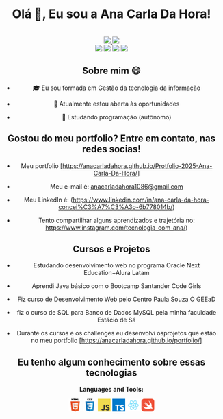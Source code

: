 <h1 align="center">Olá 👋, Eu sou a Ana Carla Da Hora!</h1>
<br>

<div align="center">
  <a href="https://github.com/AnaCarladaHora">
  <img height="180em" src="https://github-readme-stats.vercel.app/api?username=anacarladahora&show_icons=true&theme=white&include_all_commits=true&count_private=true"/>
  <img height="180em" src="https://github-readme-stats.vercel.app/api/top-langs/?username=anacarladahora&layout=compact&langs_count=7&theme=white"/>
</div>

<div align="center">
<div> 
  <a href="https://www.youtube.com/channel/UChix6sYcAoSuWSKWhEdQibw" target="_blank"><img src="https://img.shields.io/badge/YouTube-FF0000?style=for-the-badge&logo=youtube&logoColor=white" target="_blank"></a>
  <a href=https://www.instagram.com/tecnologia_com_ana/" target="_blank"><img src="https://img.shields.io/badge/-Instagram-%23E4405F?style=for-the-badge&logo=instagram&logoColor=white" target="_blank"></a> 
  <a href = "mailto:anacarladahora1086@gmail.com"><img src="https://img.shields.io/badge/-Gmail-%23333?style=for-the-badge&logo=gmail&logoColor=white" target="_blank"></a>
  <a href="https://https://www.linkedin.com/in/ana-carla-da-hora-concei%C3%A7%C3%A3o-6b778014b/" target="_blank"><img src="https://img.shields.io/badge/-LinkedIn-%230077B5?style=for-the-badge&logo=linkedin&logoColor=white" target="_blank"></a> 
</div>


## Sobre mim 😄

- 🎓 Eu sou formada em Gestão da tecnologia da informação

- 🔭 Atualmente estou aberta às oportunidades

- 🤖 Estudando programação (autônomo)


## Gostou do meu portfolio? Entre em contato, nas redes socias!

  - Meu portfolio [https://anacarladahora.github.io/Protfolio-2025-Ana-Carla-Da-Hora/] 

  - Meu e-mail é: anacarladahora1086@gmail.com

  - Meu LinkedIn é: (https://www.linkedin.com/in/ana-carla-da-hora-concei%C3%A7%C3%A3o-6b778014b/) 

  - Tento compartilhar alguns aprendizados e trajetória no: https://www.instagram.com/tecnologia_com_ana/) 

<!--***-->
## Cursos e Projetos 

- Estudando desenvolvimento web no programa Oracle Next Education+Alura Latam

- Aprendi Java básico com o Bootcamp Santander Code Girls

- Fiz curso de Desenvolvimento Web pelo Centro Paula Souza O GEEaD

- fiz o curso de SQL para Banco de Dados MySQL pela minha faculdade Estácio de Sá

- Durante os cursos e os challenges eu desenvolvi osprojetos que estão no meu portfolio [https://anacarladahora.github.io/portfolio/]

## Eu tenho algum conhecimento sobre essas tecnologias

**Languages and Tools:**  

<code><img height="30" src="https://raw.githubusercontent.com/github/explore/80688e429a7d4ef2fca1e82350fe8e3517d3494d/topics/html/html.png"></code>
<code><img height="30" src="https://raw.githubusercontent.com/github/explore/80688e429a7d4ef2fca1e82350fe8e3517d3494d/topics/css/css.png"></code>
<code><img height="30" src="https://raw.githubusercontent.com/github/explore/80688e429a7d4ef2fca1e82350fe8e3517d3494d/topics/javascript/javascript.png"></code>
<code><img height="30" src="https://raw.githubusercontent.com/github/explore/80688e429a7d4ef2fca1e82350fe8e3517d3494d/topics/typescript/typescript.png"></code>
<code><img height="30" src="https://raw.githubusercontent.com/github/explore/80688e429a7d4ef2fca1e82350fe8e3517d3494d/topics/react/react.png"></code>
<code><img height="30" src="https://raw.githubusercontent.com/github/explore/80688e429a7d4ef2fca1e82350fe8e3517d3494d/topics/swift/swift.png"></code>




